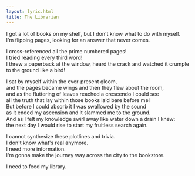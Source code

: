 ```yaml
---
layout: lyric.html
title: The Librarian
---
```


I got a lot of books on my shelf, but I don't know what to do with myself.  
I'm flipping pages, looking for an answer that never comes.  

I cross-referenced all the prime numbered pages!  
I tried reading every third word!  
I threw a paperback at the window, heard the crack and watched it crumple to the ground like a bird!  

I sat by myself within the ever-present gloom,  
and the pages became wings and then they flew about the room,  
and as the fluttering of leaves reached a crescendo I could see  
all the truth that lay within those books laid bare before me!  
But before I could absorb it I was swallowed by the sound  
as it ended my ascension and it slammed me to the ground.  
And as I felt my knowledge swirl away like water down a drain I knew:  
the next day I would rise to start my fruitless search again.  

I cannot synthesize these plotlines and trivia.  
I don't know what's real anymore.  
I need more information.  
I'm gonna make the journey way across the city to the bookstore.  

I need to feed my library.  
